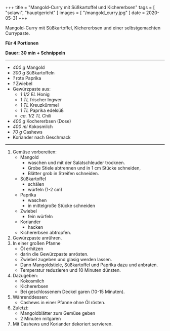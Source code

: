 +++
title = "Mangold-Curry mit Süßkartoffel und Kichererbsen"
tags = [ "solawi", "hauptgericht" ]
images = [ "/mangold_curry.jpg" ]
date = 2020-05-31
+++

Mangold-Curry mit Süßkartoffel, Kichererbsen und einer selbstgemachten Currypaste.

**Für 4 Portionen**

**Dauer: 30 min + Schnippeln**

---

- *400 g* Mangold
- *300 g* Süßkartoffeln
- *1* rote Paprika
- *1* Zwiebel
- Gewürzpaste aus:
  - *1 1/2 EL* Honig
  - *1 TL* frischer Ingwer
  - *1 TL* Kreuzkümmel
  - *1 TL* Paprika edelsüß
  - *ca. 1/2 TL* Chili
- *400 g* Kochererbsen (Dose)
- *400 ml* Kokosmilch
- *70 g* Cashews
- Koriander nach Geschmack

---

1. Gemüse vorbereiten:
   * Mangold
     * waschen und mit der Salatschleuder trocknen.
     * Grobe Stiele abtrennen und in 1 cm Stücke schneiden,
     * Blätter grob in Streifen schneiden.
   * Süßkartoffel
     * schälen
     * würfeln (1-2 cm)
   * Paprika
     * waschen
     * in mittelgroße Stücke schneiden
   * Zwiebel
     * fein würfeln
   * Koriander
     * hacken
   * Kichererbsen abtropfen.
2. Gewürzpaste anrühren.
3. In einer großen Pfanne
   * Öl erhitzen
   * darin die Gewürzpaste anrösten.
   * Zwiebel zugeben und glasig werden lassen.
   * Dann Mangoldstiele, Süßkartoffel und Paprika dazu und anbraten.
   * Temperatur reduzieren und 10 Minuten dünsten.
4. Dazugeben:
   * Kokosmilch
   * Kichererbsen
   * Bei geschlossenem Deckel garen (10-15 Minuten).
5. Währenddessen:
   * Cashews in einer Pfanne ohne Öl rösten.
6. Zuletzt:
   * Mangoldblätter zum Gemüse geben
   * 2 Minuten mitgaren
7. Mit Cashews und Koriander dekoriert servieren.

